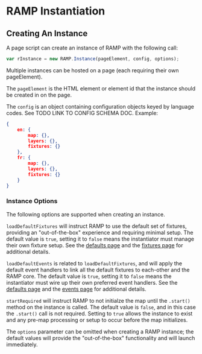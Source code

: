 # RAMP Instantiation

## Creating An Instance

A page script can create an instance of RAMP with the following call:

```js
var rInstance = new RAMP.Instance(pageElement, config, options);
```

Multiple instances can be hosted on a page (each requiring their own pageElement).

The `pageElement` is the HTML element or element id that the instance should be created in on the page.

The `config` is an object containing configuration objects keyed by language codes. See TODO LINK TO CONFIG SCHEMA DOC. Example:

```json
{
    en: {
        map: {},
        layers: {},
        fixtures: {}
    },
    fr: {
        map: {},
        layers: {},
        fixtures: {}
    }
}
```

### Instance Options

The following options are supported when creating an instance.

`loadDefaultFixtures` will instruct RAMP to use the default set of fixtures, providing an "out-of-the-box" experience and requiring minimal setup. The default value is `true`, setting it to `false` means the instantiator must manage their own fixture setup. See the [defaults page](../app/defaults.md) and the [fixtures page](../app/fixtures.md) for additional details.

`loadDefaultEvents` is related to `loadDefaultFixtures`, and will apply the default event handlers to link all the default fixtures to each-other and the RAMP core. The default value is `true`, setting it to `false` means the instantiator must wire up their own preferred event handlers.  See the [defaults page](../app/defaults.md) and the [events page](events.md) for additional details.

`startRequired` will instruct RAMP to not initialze the map until the `.start()` method on the instance is called. The default value is `false`, and in this case the `.start()` call is not required. Setting to `true` allows the instance to exist and any pre-map processing or setup to occur before the map initializes.

The `options` parameter can be omitted when creating a RAMP instance; the default values will provide the "out-of-the-box" functionality and will launch immediately.
